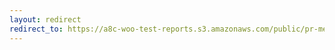```yaml
---
layout: redirect
redirect_to: https://a8c-woo-test-reports.s3.amazonaws.com/public/pr-merge/39144/e2e/index.html
---
```

